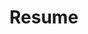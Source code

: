 <style>
    .pdf {
        width: 100%;
        aspect-ratio: 8.5/11;
    }

    .pdf { 
        height: 100%;
        margin: 0;
        padding: 0;
    }
</style>
# Resume
<br>

<object class="pdf" 
        data="/assets/pdf/resume.pdf"
        width="100rem"
        height="50rem">
</object>